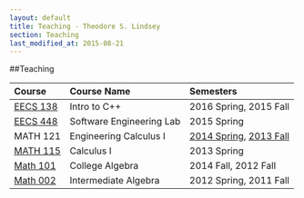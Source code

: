 ```yaml
---
layout: default
title: Teaching - Theodore S. Lindsey
section: Teaching
last_modified_at: 2015-08-21
---
```



##Teaching


| Course | Course Name | Semesters |
| :---              | :---                      | :---                                      |
| [EECS 138][138]   | Intro to C++              | 2016 Spring, 2015 Fall                    |
| [EECS 448][448]   | Software Engineering Lab  | 2015 Spring                               |
| MATH 121          | Engineering Calculus I    | [2014 Spring][121s], [2013 Fall][121f]    |
| [MATH 115][115]   | Calculus I                | 2013 Spring                               |
| [Math 101][101]   | College Algebra           | 2014 Fall, 2012 Fall                      |
| [Math 002][002]   | Intermediate Algebra      | 2012 Spring, 2011 Fall                    |    

[138]: https://github.com/RagingRoosevelt/EECS138-DemoPrograms/blob/master/README.md
[448]: ./2015S-EECS448/
[121s]: ./2014S-math121/
[121f]: ./2013F-math121/
[115]: ./2013S-math115/
[101]: https://www.math.ku.edu/academics/kap/math101/index.html
[002]: https://www.math.ku.edu/academics/kap/math002/index.html